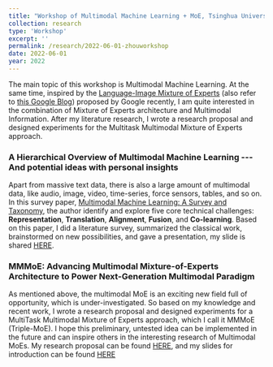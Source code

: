 ```yaml
---
title: "Workshop of Multimodal Machine Learning + MoE, Tsinghua University"
collection: research
type: 'Workshop'
excerpt: ''
permalink: /research/2022-06-01-zhouworkshop
date: 2022-06-01
year: 2022
---
```


The main topic of this workshop is Multimodal Machine Learning. At the same time, inspired by the [Language-Image Mixture of Experts](https://arxiv.org/abs/2206.02770) (also refer to [this Google Blog](https://ai.googleblog.com/2022/06/limoe-learning-multiple-modalities-with.html)) proposed by Google recently, I am quite interested in the combination of Mixture of Experts architecture and Multimodal Information. After my literature research, I wrote a research proposal and designed experiments for the Multitask Multimodal Mixture of Experts approach.

### A Hierarchical Overview of Multimodal Machine Learning --- And potential ideas with personal insights

Apart from massive text data, there is also a large amount of multimodal data, like audio, image, video, time-series, force sensors, tables, and so on. In this survey paper, [Multimodal Machine Learning: A Survey and Taxonomy](https://ieeexplore.ieee.org/abstract/document/8269806), the author identify and explore five core technical challenges: **Representation**, **Translation**, **Alignment**, **Fusion**, and **Co-learning**. Based on this paper, I did a literature survey, summarized the classical work, brainstormed on new possibilities, and gave a presentation, my slide is shared [HERE](https://yao-jz.github.io/files/workshop/multimodal.pdf).

### MMMoE: Advancing Multimodal Mixture-of-Experts Architecture to Power Next-Generation Multimodal Paradigm

As mentioned above, the multimodal MoE is an exciting new field full of opportunity, which is under-investigated. So based on my knowledge and recent work, I wrote a research proposal and designed experiments for a MultiTask Multimodal Mixture of Experts approach, which I call it MMMoE (Triple-MoE). I hope this preliminary, untested idea can be implemented in the future and can inspire others in the interesting research of Multimodal MoEs. My research proposal can be found [HERE](https://yao-jz.github.io/files/workshop/MMMoE-proposal.pdf), and my slides for introduction can be found [HERE](https://yao-jz.github.io/files/workshop/MMMoE_intro.pdf)
